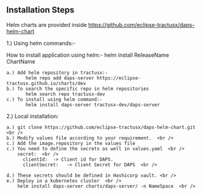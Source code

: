 ## Installation Steps

Helm charts are provided inside https://github.com/eclipse-tractusx/daps-helm-chart

1.) Using helm commands:- <br />

How to install application using helm:-
helm install ReleaseName ChartName

    a.) Add helm repository in tractusx:-
           helm repo add daps-server https://eclipse-tractusx.github.io/charts/dev
    b.) To search the specific repo in helm repositories
           helm search repo tractusx-dev
    c.) To install using helm command:-
           helm install daps-server tractusx-dev/daps-server

2.) Local installation:

    a.) git clone https://github.com/eclipse-tractusx/daps-helm-chart.git <br />
    b.) Modify values file according to your requirement.  <br />
    c.) Add the image.repository in the values file
    c.) You need to define the secrets as well in values.yaml  <br />
        secret:  <br />
          clientId:  -> Client id for DAPS.
          clientSecret:   -> Client Secret for DAPS  <br />

    d.) These secrets should be defined in Hashicorp vault. <br />
    e.) Deploy in a kubernetes cluster  <br />
        helm install daps-server charts/daps-server/ -n NameSpace  <br />
